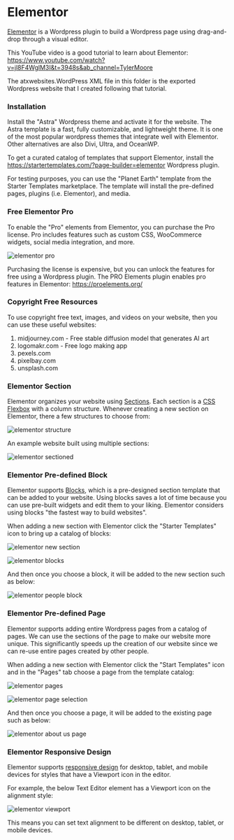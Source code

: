 # Elementor
[Elementor](https://elementor.com/) is a Wordpress plugin to build a Wordpress page using drag-and-drop through a visual editor.

This YouTube video is a good tutorial to learn about Elementor: https://www.youtube.com/watch?v=jl8F4WglM3I&t=3948s&ab_channel=TylerMoore

The atxwebsites.WordPress XML file in this folder is the exported Wordpress website that I created following that tutorial.

### Installation
Install the "Astra" Wordpress theme and activate it for the website. The Astra template is a fast, fully customizable, and lightweight theme. It is one of the most popular wordpress themes that integrate well with Elementor. Other alternatives are also Divi, Ultra, and OceanWP.

To get a curated catalog of templates that support Elementor, install the https://startertemplates.com/?page-builder=elementor Wordpress plugin.

For testing purposes, you can use the "Planet Earth" template from the Starter Templates marketplace. The template will install the pre-defined pages, plugins (i.e. Elementor), and media.

### Free Elementor Pro
To enable the "Pro" elements from Elementor, you can purchase the Pro license. Pro includes features such as custom CSS, WooCommerce widgets, social media integration, and more.

![elementor pro](misc/elementor-pro-widgets.png)

Purchasing the license is expensive, but you can unlock the features for free using a Wordpress plugin. The PRO Elements plugin enables pro features in Elementor: https://proelements.org/

### Copyright Free Resources
To use copyright free text, images, and videos on your website, then you can use these useful websites:
1. midjourney.com - Free stable diffusion model that generates AI art
2. logomakr.com - Free logo making app
3. pexels.com
4. pixelbay.com
5. unsplash.com

### Elementor Section
Elementor organizes your website using [Sections](https://elementor.com/help/section-overview/). Each section is a [CSS Flexbox](https://elementor.com/help/what-is-a-container/#:~:text=Introducing%20containers,%2C%20columns%2C%20and%20inner%20sections.) with a column structure. Whenever creating a new section on Elementor, there a few structures to choose from:

![elementor structure](misc/elementor-section-structure.png)

An example website built using multiple sections:

![elementor sectioned](misc/elementor-sectioned-website.png)

### Elementor Pre-defined Block
Elementor supports [Blocks](https://elementor.com/blog/introducing-blocks/), which is a pre-designed section template that can be added to your website. Using blocks saves a lot of time because you can use pre-built widgets and edit them to your liking. Elementor considers using blocks "the fastest way to build websites".

When adding a new section with Elementor click the "Starter Templates" icon to bring up a catalog of blocks:

![elementor new section](misc/elementor-new-section.png)

![elementor blocks](misc/elementor-blocks-marketplace.png)

And then once you choose a block, it will be added to the new section such as below:

![elementor people block](misc/elementor-people-block.png)

### Elementor Pre-defined Page
Elementor supports adding entire Wordpress pages from a catalog of pages. We can use the sections of the page to make our website more unique. This significantly speeds up the creation of our website since we can re-use entire pages created by other people.

When adding a new section with Elementor click the "Start Templates" icon and in the "Pages" tab choose a page from the template catalog:

![elementor pages](misc/elementor-pages-marketplace.png)

![elementor page selection](misc/elementor-page-selection-marketplace.png)

And then once you choose a page, it will be added to the existing page such as below:

![elementor about us page](misc/elementor-about-us-page.png)

### Elementor Responsive Design
Elementor supports [responsive design](https://elementor.com/help/mobile-editing/) for desktop, tablet, and mobile devices for styles that have a Viewport icon in the editor.

For example, the below Text Editor element has a Viewport icon on the alignment style:

![elementor viewport](misc/elementor-text-viewport.png)

This means you can set text alignment to be different on desktop, tablet, or mobile devices.